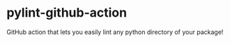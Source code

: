 # pylint-github-action
GitHub action that lets you easily lint any python directory of your package!
